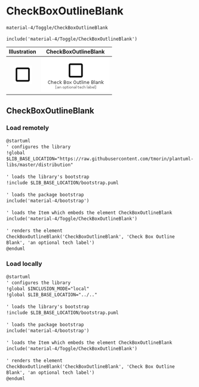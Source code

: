 # CheckBoxOutlineBlank


```text
material-4/Toggle/CheckBoxOutlineBlank
```

```text
include('material-4/Toggle/CheckBoxOutlineBlank')
```



| Illustration | CheckBoxOutlineBlank |
| :---: | :---: |
| ![illustration for Illustration](../../material-4/Toggle/CheckBoxOutlineBlank.png) | ![illustration for CheckBoxOutlineBlank](../../material-4/Toggle/CheckBoxOutlineBlank.Local.png) |




## CheckBoxOutlineBlank

### Load remotely
```plantuml
@startuml
' configures the library
!global $LIB_BASE_LOCATION="https://raw.githubusercontent.com/tmorin/plantuml-libs/master/distribution"

' loads the library's bootstrap
!include $LIB_BASE_LOCATION/bootstrap.puml

' loads the package bootstrap
include('material-4/bootstrap')

' loads the Item which embeds the element CheckBoxOutlineBlank
include('material-4/Toggle/CheckBoxOutlineBlank')

' renders the element
CheckBoxOutlineBlank('CheckBoxOutlineBlank', 'Check Box Outline Blank', 'an optional tech label')
@enduml
```

### Load locally
```plantuml
@startuml
' configures the library
!global $INCLUSION_MODE="local"
!global $LIB_BASE_LOCATION="../.."

' loads the library's bootstrap
!include $LIB_BASE_LOCATION/bootstrap.puml

' loads the package bootstrap
include('material-4/bootstrap')

' loads the Item which embeds the element CheckBoxOutlineBlank
include('material-4/Toggle/CheckBoxOutlineBlank')

' renders the element
CheckBoxOutlineBlank('CheckBoxOutlineBlank', 'Check Box Outline Blank', 'an optional tech label')
@enduml
```

